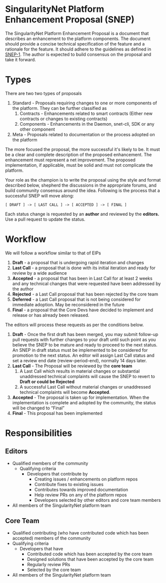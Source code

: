 
# SingularityNet Platform Enhancement Proposal (SNEP)

The SingularityNet Platform Enhancement Proposal is a document that describes an enhancement to the platform components. The document should provide a concise technical specification of the feature and a rationale for the feature. It should adhere to the guidelines as defined in [SNEP-1](https://github.com/singnet/sneps/blob/master/proposals/snep-1.md). The author is expected to build consensus on the proposal and take it forward.


# Types

There are two two types of proposals

1. Standard - Proposals requiring changes to one or more components of the platform. They can be further classified as
    1. Contracts - Enhancements related to smart contracts (Either new contracts or changes to existing contracts)
    2. Components - Enhancements in the Daemon, snet-cli, SDK or any other component
2. Meta - Proposals related to documentation or the process adopted on the platform

The more focused the proposal, the more successful it's likely to be. It must be a clear and complete description of the proposed enhancement. The enhancement must represent a net improvement. The proposed implementation, if applicable, must be solid and must not complicate the platform.

Your role as the champion is to write the proposal using the style and format described below, shepherd the discussions in the appropriate forums, and build community consensus around the idea. Following is the process that a successful SNEP will move along:


```
[ DRAFT ] -> [ LAST CALL ] -> [ ACCEPTED ] -> [ FINAL ]
```


Each status change is requested by an **author** and reviewed by the **editors.** Use a pull request to update the status. 


# Workflow

We will follow a workflow similar to that of EIPs



1. **Draft** - a proposal that is undergoing rapid iteration and changes
2. **Last Call** - a proposal that is done with its initial iteration and ready for review by a wide audience
3. **Accepted** - a proposal that has been in Last Call for at least 2 weeks and any technical changes that were requested have been addressed by the author
4. **Rejected** - a Last Call proposal that has been rejected by the core team
5. **Deferred** - a Last Call proposal that is not being considered for immediate adoption. May be reconsidered in the future
6. **Final**  - a proposal that the Core Devs have decided to implement and release or has already been released.

The editors will process these requests as per the conditions below.



1. **Draft** - Once the first draft has been merged, you may submit follow-up pull requests with further changes to your draft until such point as you believe the SNEP to be mature and ready to proceed to the next status. An SNEP in draft status must be implemented to be considered for promotion to the next status. An editor will assign Last Call status and set a review end date (review-period-end), normally 14 days later.
2. **Last Call** - The Proposal will be reviewed by the **core team**
    1. A Last Call which results in material changes or substantial unaddressed technical complaints will cause the SNEP to revert to **Draft or could be Rejected**
    2. A successful Last Call without material changes or unaddressed technical complaints will become **Accepted**.
3. **Accepted** - The proposal is taken up for implementation. When the implementation is complete and adopted by the community, the status will be changed to “Final”
4. **Final** - This proposal has been implemented


# Responsibilities


## Editors 

*   Qualified members of the community 
    *   Qualifying criteria
        *   Developers that contribute by
            *   Creating issues / enhancements on platform repos
            *   Contribute fixes to existing issues
            *   Contributes towards improved documentation
            *   Help review PRs on any of the platform repos
            *   Developers selected by other editors and core team members
*   All members of the SingularityNet platform team 


## Core Team


*   Qualified contributing (who have contributed code which has been accepted) members of the community 
*   Qualifying criteria
    *   Developers that have
        *   Contributed code which has been accepted by the core team
        *   Designed solutions that have been accepted by the core team
        *   Regularly review PRs
        *   Selected by the core team
*   All members of the SingularityNet platform team 
